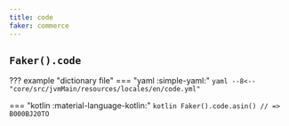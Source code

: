 ```yaml
---
title: code
faker: commerce
---
```


## `Faker().code`

??? example "dictionary file"
    === "yaml :simple-yaml:"
        ```yaml
        --8<-- "core/src/jvmMain/resources/locales/en/code.yml"
        ```

=== "kotlin :material-language-kotlin:"
    ```kotlin
    Faker().code.asin() // => B000BJ20TO
    ```
